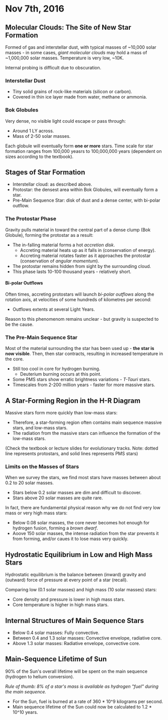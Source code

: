 Nov 7th, 2016
=============

Molecular Clouds: The Site of New Star Formation
------------------------------------------------

Formed of gas and interstellar dust, with typical masses of ~10,000 solar masses - in some cases, *giant molecular clouds* may hold a mass of ~1,000,000 solar masses. Temperature is very low, ~10K.

Internal probing is difficult due to obscuration.

### Interstellar Dust

- Tiny solid grains of rock-like materials (silicon or carbon).
- Covered in thin ice layer made from water, methane or ammonia.

### Bok Globules

Very dense, no visible light could escape or pass through:

- Around 1 LY across.
- Mass of 2-50 solar masses.

Each globule will eventually form **one or more** stars. Time scale for star formation ranges from 100,000 yeasrs to 100,000,000 years (dependent on sizes according to the textbook).

Stages of Star Formation
------------------------

- Interstellar cloud: as described above.
- Protostar: the densest area within Bok Globules, will eventually form a star.
- Pre-Main Sequence Star: disk of dust and a dense center, with bi-polar outflow.

### The Protostar Phase

Gravity pulls material in toward the central part of a dense clump (Bok Globule), forming the protostar as a result:

- The in-falling material forms a hot *accretion disk*.
  - Accreting material heats up as it falls in (conservation of energy).
  - Accreting material rotates faster as it approaches the protostar (conservation of *angular momentum*).
- The protostar remains hidden from sight by the surrounding cloud.
- This phase lasts 10-100 thousand years - relatively short.

#### Bi-polar Outflows

Often times, accreting protostars will launch *bi-polar outflows* along the rotation axis, at velocities of some hundreds of kilometres per second:

- Outflows extents at several Light Years.

Reason to this phenomenom remains unclear - but gravity is suspected to be the cause.

<div class="page-break"></div>

### The Pre-Main Sequence Star

Most of the material surrounding the star has been used up - **the star is now visible**. Then, then star contracts, resulting in increased temperature in the core.

- Still too cool in core for hydrogen burning.
  - Deuterium burning occurs at this point.
- Some PMS stars show erratic brightness variations - *T-Tauri* stars.
- Timescales from 2-200 million years - faster for more massive stars.

A Star-Forming Region in the H-R Diagram
----------------------------------------

Massive stars form more quickly than low-mass stars:

- Therefore, a star-forming region often contains main sequence massive stars, and low-mass stars.
- The radiation from the massive stars can influence the formation of the low-mass stars.

(Check the textbook or lecture slides for evolutionary tracks. Note: dotted line represents protostars, and solid lines represents PMS stars)

### Limits on the Masses of Stars

When we survey the stars, we find most stars have masses between about 0.2 to 20 solar masses.

- Stars below 0.2 solar masses are dim and difficult to discover.
- Stars above 20 solar masses are quite rare.

In fact, there are fundamental physical reason why we do not find very low mass or very high mass stars:

- Below 0.08 solar masses, the core never becomes hot enough for hydrogen fusion, forming a *brown dwarf*.
- Aoove 150 solar masses, the intense radiation from the star prevents it from forming, and/or caues it to lose mass very quickly.

Hydrostatic Equilibrium in Low and High Mass Stars
--------------------------------------------------

Hydrostatic equilibrium is the balance between (inward) gravity and (outward) force of pressure at every point of a star (recall).

Comparing low (0.1 solar masses) and high mass (10 solar masses) stars:

- Core density and pressure is lower in high mass stars.
- Core temperature is higher in high mass stars.

Internal Structures of Main Sequence Stars
------------------------------------------

- Below 0.4 solar masses: Fully convective.
- Between 0.4 and 1.3 solar masses: Convective envelope, radiative core.
- Above 1.3 solar masses: Radiative envelope, convective core.

<div class="page-break"></div>

Main-Sequence Lifetime of Sun
-----------------------------

90% of the Sun's overall lifetime will be spent on the main sequence (hydrogen to helium conversion).

*Rule of thumb: 8% of a star's mass is available as hydrogen "fuel" during the main sequence.*

- For the Sun, fuel is burned at a rate of 360 * 10^9 kilograms per second.
- Main sequence lifetime of the Sun could now be calculated to 1.2 * 10^10 years.
